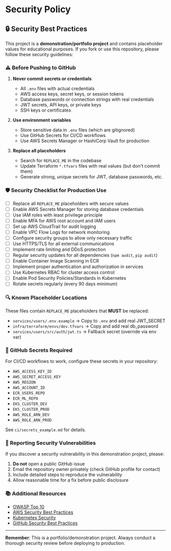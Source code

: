 # Security Policy

## 🔒 Security Best Practices

This project is a **demonstration/portfolio project** and contains placeholder values for educational purposes. If you fork or use this repository, please follow these security guidelines:

### ⚠️ Before Pushing to GitHub

1. **Never commit secrets or credentials**
   - All `.env` files with actual credentials
   - AWS access keys, secret keys, or session tokens
   - Database passwords or connection strings with real credentials
   - JWT secrets, API keys, or private keys
   - SSH keys or certificates

2. **Use environment variables**
   - Store sensitive data in `.env` files (which are gitignored)
   - Use GitHub Secrets for CI/CD workflows
   - Use AWS Secrets Manager or HashiCorp Vault for production

3. **Replace all placeholders**
   - Search for `REPLACE_ME` in the codebase
   - Update Terraform `*.tfvars` files with real values (but don't commit them)
   - Generate strong, unique secrets for JWT, database passwords, etc.

### 🛡️ Security Checklist for Production Use

- [ ] Replace all `REPLACE_ME` placeholders with secure values
- [ ] Enable AWS Secrets Manager for storing database credentials
- [ ] Use IAM roles with least privilege principle
- [ ] Enable MFA for AWS root account and IAM users
- [ ] Set up AWS CloudTrail for audit logging
- [ ] Enable VPC Flow Logs for network monitoring
- [ ] Configure security groups to allow only necessary traffic
- [ ] Use HTTPS/TLS for all external communications
- [ ] Implement rate limiting and DDoS protection
- [ ] Regular security updates for all dependencies (`npm audit`, `pip audit`)
- [ ] Enable Container Image Scanning in ECR
- [ ] Implement proper authentication and authorization in services
- [ ] Use Kubernetes RBAC for cluster access control
- [ ] Enable Pod Security Policies/Standards in Kubernetes
- [ ] Rotate secrets regularly (every 90 days minimum)

### 🔍 Known Placeholder Locations

These files contain `REPLACE_ME` placeholders that **MUST** be replaced:

- `services/users/.env.example` → Copy to `.env` and add real JWT_SECRET
- `infra/terraform/envs/dev.tfvars` → Copy and add real db_password
- `services/users/src/auth/jwt.ts` → Fallback secret (override via env var)

### 📝 GitHub Secrets Required

For CI/CD workflows to work, configure these secrets in your repository:

- `AWS_ACCESS_KEY_ID`
- `AWS_SECRET_ACCESS_KEY`
- `AWS_REGION`
- `AWS_ACCOUNT_ID`
- `ECR_USERS_REPO`
- `ECR_ML_REPO`
- `EKS_CLUSTER_DEV`
- `EKS_CLUSTER_PROD`
- `AWS_ROLE_ARN_DEV`
- `AWS_ROLE_ARN_PROD`

See `ci/secrets_example.md` for details.

### 🐛 Reporting Security Vulnerabilities

If you discover a security vulnerability in this demonstration project, please:

1. **Do not** open a public GitHub issue
2. Email the repository owner privately (check GitHub profile for contact)
3. Include detailed steps to reproduce the vulnerability
4. Allow reasonable time for a fix before public disclosure

### 📚 Additional Resources

- [OWASP Top 10](https://owasp.org/www-project-top-ten/)
- [AWS Security Best Practices](https://aws.amazon.com/security/best-practices/)
- [Kubernetes Security](https://kubernetes.io/docs/concepts/security/)
- [GitHub Security Best Practices](https://docs.github.com/en/code-security)

---

**Remember**: This is a portfolio/demonstration project. Always conduct a thorough security review before deploying to production.
